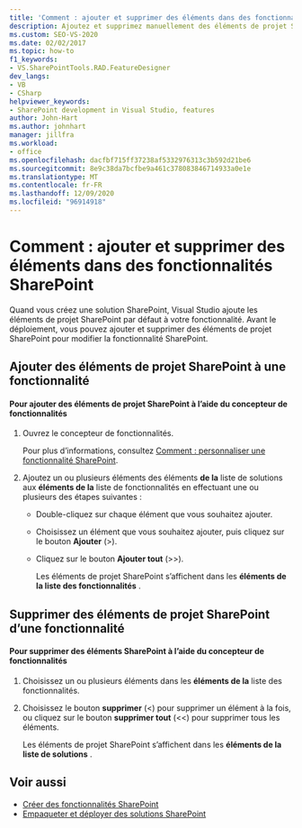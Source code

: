```yaml
---
title: 'Comment : ajouter et supprimer des éléments dans des fonctionnalités SharePoint | Microsoft Docs'
description: Ajoutez et supprimez manuellement des éléments de projet SharePoint dans les fonctionnalités SharePoint à l’aide du concepteur de fonctionnalités dans Visual Studio.
ms.custom: SEO-VS-2020
ms.date: 02/02/2017
ms.topic: how-to
f1_keywords:
- VS.SharePointTools.RAD.FeatureDesigner
dev_langs:
- VB
- CSharp
helpviewer_keywords:
- SharePoint development in Visual Studio, features
author: John-Hart
ms.author: johnhart
manager: jillfra
ms.workload:
- office
ms.openlocfilehash: dacfbf715ff37238af5332976313c3b592d21be6
ms.sourcegitcommit: 8e9c38da7bcfbe9a461c378083846714933a0e1e
ms.translationtype: MT
ms.contentlocale: fr-FR
ms.lasthandoff: 12/09/2020
ms.locfileid: "96914918"
---
```

# <a name="how-to-add-and-remove-items-to-sharepoint-features"></a>Comment : ajouter et supprimer des éléments dans des fonctionnalités SharePoint
  Quand vous créez une solution SharePoint, Visual Studio ajoute les éléments de projet SharePoint par défaut à votre fonctionnalité. Avant le déploiement, vous pouvez ajouter et supprimer des éléments de projet SharePoint pour modifier la fonctionnalité SharePoint.

## <a name="add-sharepoint-project-items-to-a-feature"></a>Ajouter des éléments de projet SharePoint à une fonctionnalité

#### <a name="to-add-sharepoint-project-items-with-the-feature-designer"></a>Pour ajouter des éléments de projet SharePoint à l’aide du concepteur de fonctionnalités

1. Ouvrez le concepteur de fonctionnalités.

    Pour plus d’informations, consultez [Comment : personnaliser une fonctionnalité SharePoint](../sharepoint/how-to-customize-a-sharepoint-feature.md).

2. Ajoutez un ou plusieurs éléments des éléments **de la** liste de solutions aux **éléments de la** liste de fonctionnalités en effectuant une ou plusieurs des étapes suivantes :

   - Double-cliquez sur chaque élément que vous souhaitez ajouter.

   - Choisissez un élément que vous souhaitez ajouter, puis cliquez sur le bouton **Ajouter** (>).

   - Cliquez sur le bouton **Ajouter tout** (>>).

     Les éléments de projet SharePoint s’affichent dans les **éléments de la liste des fonctionnalités** .

## <a name="remove-sharepoint-project-items-from-a-feature"></a>Supprimer des éléments de projet SharePoint d’une fonctionnalité

#### <a name="to-remove-sharepoint-items-with-the-feature-designer"></a>Pour supprimer des éléments SharePoint à l’aide du concepteur de fonctionnalités

1. Choisissez un ou plusieurs éléments dans les **éléments de la** liste des fonctionnalités.

2. Choisissez le bouton **supprimer** (<) pour supprimer un élément à la fois, ou cliquez sur le bouton **supprimer tout** (<<) pour supprimer tous les éléments.

     Les éléments de projet SharePoint s’affichent dans les **éléments de la liste de solutions** .

## <a name="see-also"></a>Voir aussi
- [Créer des fonctionnalités SharePoint](../sharepoint/creating-sharepoint-features.md)
- [Empaqueter et déployer des solutions SharePoint](../sharepoint/packaging-and-deploying-sharepoint-solutions.md)
